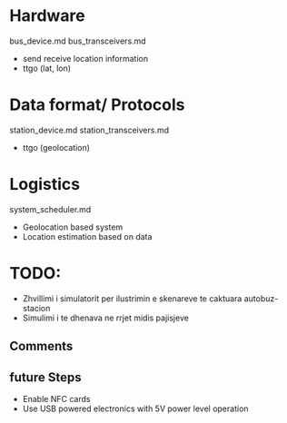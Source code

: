 

# Hardware
bus_device.md
bus_transceivers.md
- send receive location information
- ttgo (lat, lon)

# Data format/ Protocols

station_device.md
station_transceivers.md
- ttgo (geolocation)

# Logistics
system_scheduler.md
- Geolocation based system 
- Location estimation based on data


# TODO:
- Zhvillimi i simulatorit per ilustrimin e skenareve te caktuara autobuz-stacion 
- Simulimi i te dhenava ne rrjet midis pajisjeve

## Comments



## future Steps
- Enable NFC cards
- Use USB powered electronics with 5V power level operation
